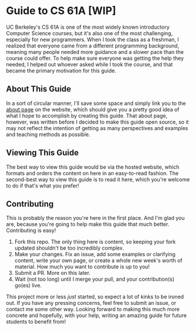 # Guide to CS 61A [WIP]

UC Berkeley's CS 61A is one of the most widely known introductory Computer Science courses, but it's also one of the most challenging, especially for new programmers. When I took the class as a freshman, I realized that everyone came from a different programming background, meaning many people needed more guidance and a slower pace than the course could offer. To help make sure everyone was getting the help they needed, I helped out whoever asked while I took the course, and that became the primary motivation for this guide.

## About This Guide
In a sort of circular manner, I'll save some space and simply link you to the [about page](https://cs61a.imvs.me/welcome/guide/) on the website, which should give you a pretty good idea of what I hope to accomplish by creating this guide. That about page, however, was written before I decided to make this guide open source, so it may not reflect the intention of getting as many perspectives and examples and teaching methods as possible.

## Viewing This Guide
The best way to view this guide would be via the hosted website, which formats and orders the content on here in an easy-to-read fashion. The second-best way to view this guide is to read it here, which you're welcome to do if that's what you prefer!

## Contributing
This is probably the reason you're here in the first place. And I'm glad you are, because you're going to help make this guide that much better. Contributing is easy!
1. Fork this repo. The only thing here is content, so keeping your fork updated shouldn't be too incredibly complex.
2. Make your changes. Fix an issue, add some examples or clarifying content, write your own page, or create a whole new week's worth of material. How much you want to contribute is up to you!
3. Submit a PR. More on this later.
4. Wait (not too long) until I merge your pull, and your contribution(s) go(es) live.

This project more or less *just* started, so expect a lot of kinks to be ironed out. If you have any pressing concerns, feel free to submit an issue, or contact me some other way. Looking forward to making this much more concrete and hopefully, with your help, writing an amazing guide for future students to benefit from!